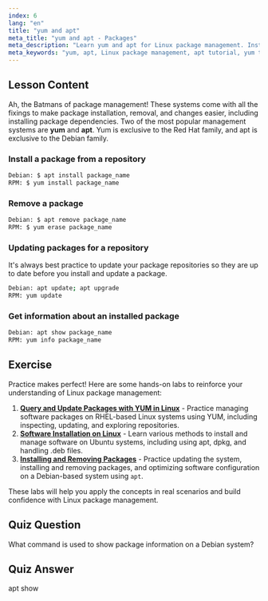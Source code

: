 ```yaml
---
index: 6
lang: "en"
title: "yum and apt"
meta_title: "yum and apt - Packages"
meta_description: "Learn yum and apt for Linux package management. Install, remove, and update software on Debian/RPM systems with this beginner tutorial. Get started today!"
meta_keywords: "yum, apt, Linux package management, apt tutorial, yum tutorial, Linux commands, beginner guide, package install"
---
```


## Lesson Content

Ah, the Batmans of package management! These systems come with all the fixings to make package installation, removal, and changes easier, including installing package dependencies. Two of the most popular management systems are **yum** and **apt**. Yum is exclusive to the Red Hat family, and apt is exclusive to the Debian family.

### Install a package from a repository

```bash
Debian: $ apt install package_name
RPM: $ yum install package_name
```

### Remove a package

```bash
Debian: $ apt remove package_name
RPM: $ yum erase package_name
```

### Updating packages for a repository

It's always best practice to update your package repositories so they are up to date before you install and update a package.

```bash
Debian: apt update; apt upgrade
RPM: yum update
```

### Get information about an installed package

```bash
Debian: apt show package_name
RPM: yum info package_name
```

## Exercise

Practice makes perfect! Here are some hands-on labs to reinforce your understanding of Linux package management:

1. **[Query and Update Packages with YUM in Linux](https://labex.io/labs/rhel-query-and-update-packages-with-yum-in-linux-590869)** - Practice managing software packages on RHEL-based Linux systems using YUM, including inspecting, updating, and exploring repositories.
2. **[Software Installation on Linux](https://labex.io/labs/linux-software-installation-on-linux-18005)** - Learn various methods to install and manage software on Ubuntu systems, including using apt, dpkg, and handling .deb files.
3. **[Installing and Removing Packages](https://labex.io/labs/linux-installing-and-removing-packages-385380)** - Practice updating the system, installing and removing packages, and optimizing software configuration on a Debian-based system using `apt`.

These labs will help you apply the concepts in real scenarios and build confidence with Linux package management.

## Quiz Question

What command is used to show package information on a Debian system?

## Quiz Answer

apt show
